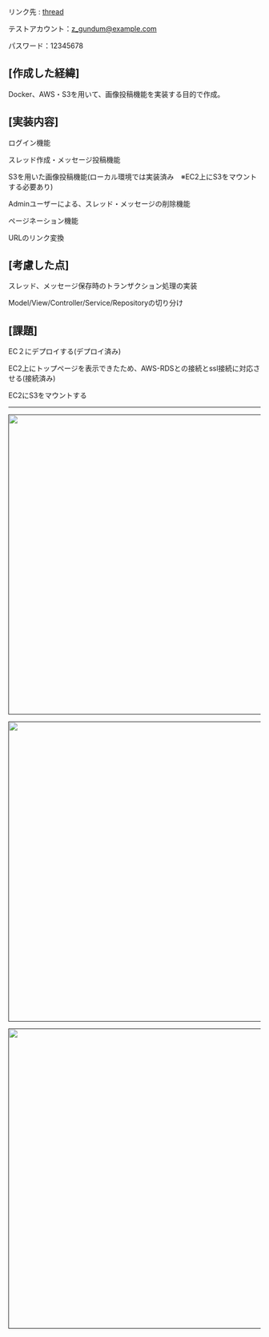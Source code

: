 リンク先 : <a href="https://ishikoro.link/threads" target="_blank" rel="noopener noreferrer">thread</a>	


テストアカウント：z_gundum@example.com

パスワード：12345678

## [作成した経緯]

Docker、AWS・S3を用いて、画像投稿機能を実装する目的で作成。

## [実装内容]

ログイン機能

スレッド作成・メッセージ投稿機能

S3を用いた画像投稿機能(ローカル環境では実装済み　※EC2上にS3をマウントする必要あり)

Adminユーザーによる、スレッド・メッセージの削除機能

ページネーション機能

URLのリンク変換


## [考慮した点]

スレッド、メッセージ保存時のトランザクション処理の実装

Model/View/Controller/Service/Repositoryの切り分け

## [課題]

EC２にデプロイする(デプロイ済み)

EC2上にトップページを表示できたため、AWS-RDSとの接続とssl接続に対応させる(接続済み)

EC2にS3をマウントする


--------------------------

<p align="center"><a href=""><img src="https://user-images.githubusercontent.com/86862665/155313266-ea692477-a4cc-4ff8-a32a-a6a3e1be257e.png" width="600"></a></p>
<p align="center"><a href=""><img src="https://user-images.githubusercontent.com/86862665/155313277-17f457cc-8331-43f1-adea-8267fb0875e5.png" width="600"></a></p>
<p align="center"><a href=""><img src="https://user-images.githubusercontent.com/86862665/155313290-e5796c82-dd43-4228-b1e9-e7f0321c20f5.png" width="600"></a></p>
